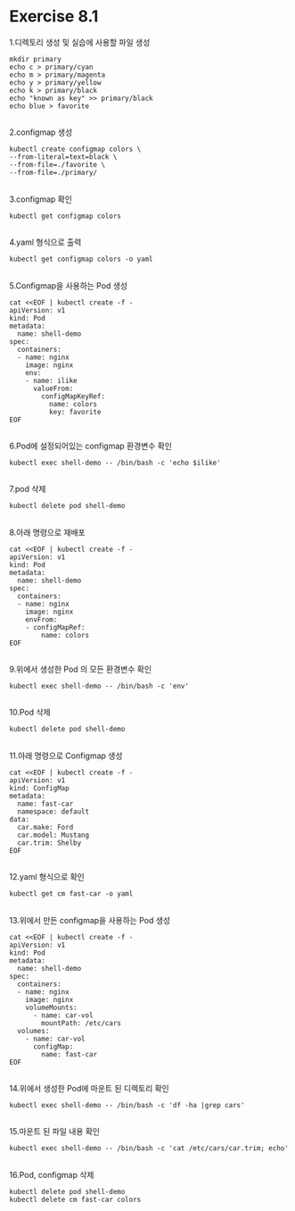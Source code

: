 # Exercise 8.1


1.디렉토리 생성 및 실습에 사용할 파일 생성
```
mkdir primary
echo c > primary/cyan
echo m > primary/magenta
echo y > primary/yellow
echo k > primary/black
echo "known as key" >> primary/black
echo blue > favorite
```

##

2.configmap 생성
```
kubectl create configmap colors \
--from-literal=text=black \
--from-file=./favorite \
--from-file=./primary/
```

##

3.configmap 확인
```
kubectl get configmap colors
```

##

4.yaml 형식으로 출력
```
kubectl get configmap colors -o yaml
```

##

5.Configmap을 사용하는 Pod 생성
```
cat <<EOF | kubectl create -f -
apiVersion: v1
kind: Pod
metadata:
  name: shell-demo
spec:
  containers:
  - name: nginx
    image: nginx
    env:
    - name: ilike
      valueFrom:
        configMapKeyRef:
          name: colors
          key: favorite
EOF
```

##

6.Pod에 설정되어있는 configmap 환경변수 확인
```
kubectl exec shell-demo -- /bin/bash -c 'echo $ilike'
```

##

7.pod 삭제
```
kubectl delete pod shell-demo
```

##

8.아래 명령으로 재배포
```
cat <<EOF | kubectl create -f -
apiVersion: v1
kind: Pod
metadata:
  name: shell-demo
spec:
  containers:
  - name: nginx
    image: nginx
    envFrom:
    - configMapRef:
        name: colors
EOF
```

##

9.위에서 생성한 Pod 의 모든 환경변수 확인
```
kubectl exec shell-demo -- /bin/bash -c 'env'
```

##

10.Pod 삭제
```
kubectl delete pod shell-demo
```

##

11.아래 명령으로 Configmap 생성
```
cat <<EOF | kubectl create -f -
apiVersion: v1
kind: ConfigMap
metadata:
  name: fast-car
  namespace: default
data:
  car.make: Ford
  car.model: Mustang
  car.trim: Shelby
EOF
```

##

12.yaml 형식으로 확인
```
kubectl get cm fast-car -o yaml
```

##

13.위에서 만든 configmap을 사용하는 Pod 생성
```
cat <<EOF | kubectl create -f -
apiVersion: v1
kind: Pod
metadata:
  name: shell-demo
spec:
  containers:
  - name: nginx
    image: nginx
    volumeMounts:
      - name: car-vol
        mountPath: /etc/cars
  volumes:
    - name: car-vol
      configMap:
        name: fast-car
EOF
```

##

14.위에서 생성한 Pod에 마운트 된 디렉토리 확인
```
kubectl exec shell-demo -- /bin/bash -c 'df -ha |grep cars'
```

##

15.마운트 된 파일 내용 확인
```
kubectl exec shell-demo -- /bin/bash -c 'cat /etc/cars/car.trim; echo'
```

##

16.Pod, configmap 삭제
```
kubectl delete pod shell-demo
kubectl delete cm fast-car colors
```
